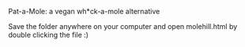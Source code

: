 Pat-a-Mole: a vegan wh*ck-a-mole alternative

Save the folder anywhere on your computer and open molehill.html by double clicking the file :)

